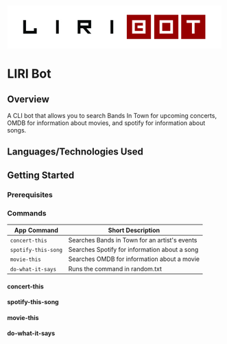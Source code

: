 ![LIRI Bot Logo](/images/liriLogo.jpg)

# LIRI Bot

## Overview
A CLI bot that allows you to search Bands In Town for upcoming concerts, OMDB for information about movies, and spotify for information about songs.

## Languages/Technologies Used

## Getting Started

### Prerequisites

### Commands

App Command | Short Description
------------|-------------------
`concert-this`      | Searches Bands in Town for an artist's events
`spotify-this-song` | Searches Spotify for information about a song
`movie-this`        | Searches OMDB for information about a movie
`do-what-it-says`   | Runs the command in random.txt

#### concert-this

#### spotify-this-song

#### movie-this

#### do-what-it-says